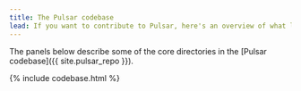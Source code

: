 ```yaml
---
title: The Pulsar codebase
lead: If you want to contribute to Pulsar, here's an overview of what lives where in the repo
---
```


The panels below describe some of the core directories in the [Pulsar codebase]({{ site.pulsar_repo }}).

{% include codebase.html %}